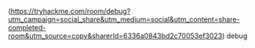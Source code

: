 (https://tryhackme.com/room/debug?utm_campaign=social_share&utm_medium=social&utm_content=share-completed-room&utm_source=copy&sharerId=6336a0843bd2c70053ef3023)
debug

